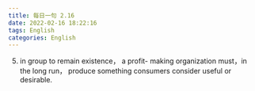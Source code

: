 ```yaml
---
title: 每日一句 2.16
date: 2022-02-16 18:22:16
tags: English
categories: English
---
```


5. in group to remain existence， a profit- making organization must，in the long run， produce something consumers consider useful or desirable.
